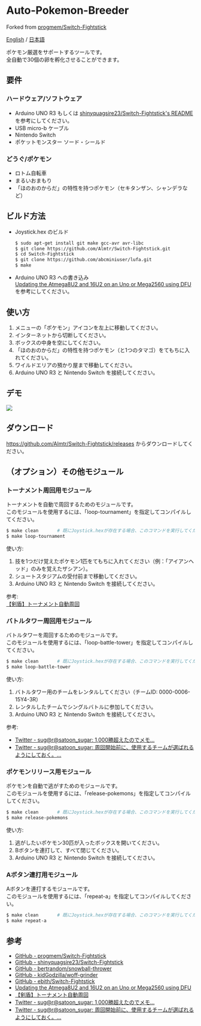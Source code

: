 # Auto-Pokemon-Breeder
Forked from [progmem/Switch-Fightstick](https://github.com/progmem/Switch-Fightstick)

[English](./README.md) / [日本語](./README_ja.md)

ポケモン厳選をサポートするツールです。  
全自動で30個の卵を孵化させることができます。

## 要件

### ハードウェア/ソフトウェア

- Arduino UNO R3 もしくは [shinyquagsire23/Switch-Fightstick's README](https://github.com/shinyquagsire23/Switch-Fightstick/blob/master/README.md) を参考にしてください。
- USB micro-b ケーブル
- Nintendo Switch
- ポケットモンスター ソード・シールド

### どうぐ/ポケモン

- ロトム自転車
- まるいおまもり
- 「ほのおのからだ」の特性を持つポケモン（セキタンザン、シャンデラなど）

## ビルド方法

- Joystick.hex のビルド

   ```sh
   $ sudo apt-get install git make gcc-avr avr-libc
   $ git clone https://github.com/Almtr/Switch-Fightstick.git
   $ cd Switch-Fightstick
   $ git clone https://github.com/abcminiuser/lufa.git
   $ make
   ```

- Arduino UNO R3 への書き込み  
  [Updating the Atmega8U2 and 16U2 on an Uno or Mega2560 using DFU](https://www.arduino.cc/en/Hacking/DFUProgramming8U2) を参考にしてください。

## 使い方

1. メニューの「ポケモン」アイコンを左上に移動してください。 
1. インターネットから切断してください。
1. ボックスの中身を空にしてください。
1. 「ほのおのからだ」の特性を持つポケモン（と1つのタマゴ）をてもちに入れてください。
1. ワイルドエリアの預かり屋まで移動してください。
1. Arduino UNO R3 と Nintendo Switch を接続してください。

## デモ

[![](https://img.youtube.com/vi/oXnQt_Mbyzk/0.jpg)](https://www.youtube.com/watch?v=oXnQt_Mbyzk)

## ダウンロード

https://github.com/Almtr/Switch-Fightstick/releases からダウンロードしてください。

## （オプション）その他モジュール

### トーナメント周回用モジュール

  トーナメントを自動で周回するためのモジュールです。  
  このモジュールを使用するには、「loop-tournament」を指定してコンパイルしてください。

  ```sh
  $ make clean       # 既にJoystick.hexが存在する場合、このコマンドを実行してください。
  $ make loop-tournament
  ```
  
  使い方:  
  1. 技を1つだけ覚えたポケモン1匹をてもちに入れてください（例：「アイアンヘッド」のみを覚えたザシアン）。
  1. シュートスタジアムの受付前まで移動してください。
  1. Arduino UNO R3 と Nintendo Switch を接続してください。
  
  参考:  
  [【剣盾】トーナメント自動周回](http://niwaka-syndrome.blog.jp/archives/20509394.html)

### バトルタワー周回用モジュール

  バトルタワーを周回するためのモジュールです。  
  このモジュールを使用するには、「loop-battle-tower」を指定してコンパイルしてください。

  ```sh
  $ make clean       # 既にJoystick.hexが存在する場合、このコマンドを実行してください。
  $ make loop-battle-tower
  ```

  使い方:  
  1. バトルタワー用のチームをレンタルしてください（チームID: 0000-0006-15Y4-3R）
  1. レンタルしたチームでシングルバトルに参加してください。
  1. Arduino UNO R3 と Nintendo Switch を接続してください。

  参考:  
  - [Twitter - sug@r@satoon_sugar: 1,000勝超えたのでメモ...](https://twitter.com/satoon_sugar/status/1208248084653674496)
  - [Twitter - sug@r@satoon_sugar: 周回開始前に、使用するチームが選ばれるようにしておく。...](https://twitter.com/satoon_sugar/status/1208253657470226432)

### ポケモンリリース用モジュール 

  ポケモンを自動で逃がすためのモジュールです。  
  このモジュールを使用するには、「release-pokemons」を指定してコンパイルしてください。

  ```sh
  $ make clean       # 既にJoystick.hexが存在する場合、このコマンドを実行してください。
  $ make release-pokemons
  ```
  
  使い方:  
  1. 逃がしたいポケモン30匹が入ったボックスを開いてください。
  1. Bボタンを連打して、すべて閉じてください。
  1. Arduino UNO R3 と Nintendo Switch を接続してください。

### Aボタン連打用モジュール 

  Aボタンを連打するモジュールです。  
  このモジュールを使用するには、「repeat-a」を指定してコンパイルしてください。

  ```sh
  $ make clean       # 既にJoystick.hexが存在する場合、このコマンドを実行してください。
  $ make repeat-a
  ```

## 参考

- [GitHub - progmem/Switch-Fightstick](https://github.com/progmem/Switch-Fightstick)
- [GitHub - shinyquagsire23/Switch-Fightstick](https://github.com/shinyquagsire23/Switch-Fightstick)
- [GitHub - bertrandom/snowball-thrower](https://github.com/bertrandom/snowball-thrower)
- [GitHub - kidGodzilla/woff-grinder](https://github.com/kidGodzilla/woff-grinder)
- [GitHub - ebith/Switch-Fightstick](https://github.com/ebith/Switch-Fightstick)
- [Updating the Atmega8U2 and 16U2 on an Uno or Mega2560 using DFU](https://www.arduino.cc/en/Hacking/DFUProgramming8U2)
- [【剣盾】トーナメント自動周回](http://niwaka-syndrome.blog.jp/archives/20509394.html)
- [Twitter - sug@r@satoon_sugar: 1,000勝超えたのでメモ...](https://twitter.com/satoon_sugar/status/1208248084653674496)
- [Twitter - sug@r@satoon_sugar: 周回開始前に、使用するチームが選ばれるようにしておく。...](https://twitter.com/satoon_sugar/status/1208253657470226432)
